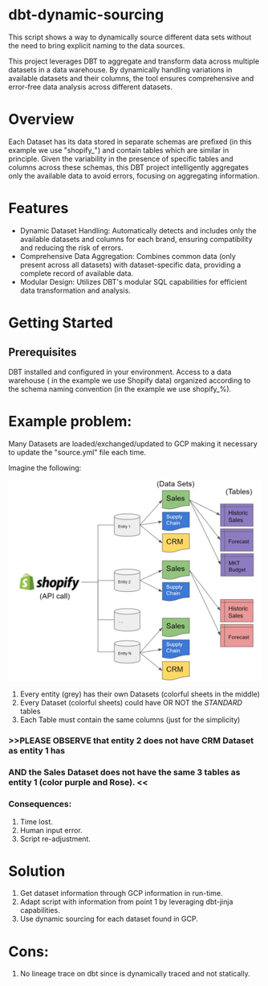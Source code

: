 # dbt-dynamic-sourcing
This script shows a way to dynamically source different data sets without the need to bring explicit naming to the data sources.

This project leverages DBT to aggregate and transform data across multiple datasets in a data warehouse. By dynamically handling variations in available datasets and their columns, the tool ensures comprehensive and error-free data analysis across different datasets.

# Overview
Each Dataset has its data stored in separate schemas are prefixed (in this example we use "shopify_") and contain tables which are similar in principle. Given the variability in the presence of specific tables and columns across these schemas, this DBT project intelligently aggregates only the available data to avoid errors, focusing on aggregating information.

# Features
- Dynamic Dataset Handling: Automatically detects and includes only the available datasets and columns for each brand, ensuring compatibility and reducing the risk of errors.
- Comprehensive Data Aggregation: Combines common data (only present across all datasets) with dataset-specific data, providing a complete record of available data.
- Modular Design: Utilizes DBT's modular SQL capabilities for efficient data transformation and analysis.

# Getting Started
## Prerequisites
DBT installed and configured in your environment.
Access to a data warehouse ( in the example we use Shopify data) organized according to the schema naming convention (in the example we use shopify_%).

# Example problem:
Many Datasets are loaded/exchanged/updated to GCP making it necessary to update the "source.yml" file each time.

Imagine the following:

<img src="images/db2.jpg" width="600" />

1) Every entity (grey) has their own Datasets (colorful sheets in the middle)
2) Every Dataset (colorful sheets) could have OR NOT the *STANDARD* tables
3) Each Table must contain the same columns (just for the simplicity)

### >>PLEASE OBSERVE that entity 2 does not have CRM Dataset as entity 1 has 

###  AND the Sales Dataset does not have the same 3 tables as entity 1 (color purple and Rose). <<



### Consequences:
1) Time lost.
2) Human input error.
3) Script re-adjustment.

# Solution 

1) Get dataset information through GCP information in run-time.
2) Adapt script with information from point 1 by leveraging dbt-jinja capabilities.
3) Use dynamic sourcing for each dataset found in GCP.

# Cons:
1) No lineage trace on dbt since is dynamically traced and not statically.
